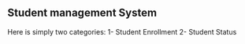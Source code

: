 ## Student management System

Here is simply two categories:
1- Student Enrollment
2- Student Status